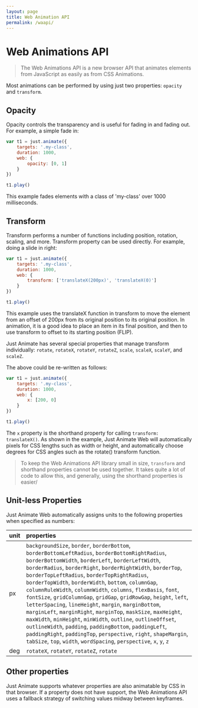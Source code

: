 ```yaml
---
layout: page
title: Web Animation API
permalink: /waapi/
---
```


# Web Animations API

> The Web Animations API is a new browser API that animates elements from JavaScript as easily as from CSS Animations.

Most animations can be performed by using just two properties: ```opacity``` and ```transform```.

## Opacity

Opacity controls the transparency and is useful for fading in and fading out.  For example, a simple fade in:

```js
var t1 = just.animate({
    targets: '.my-class',
    duration: 1000,
    web: {
        opacity: [0, 1]
    }
})

t1.play()
```
This example fades elements with a class of 'my-class' over 1000 milliseconds.

## Transform

Transform performs a number of functions including position, rotation, scaling, and more. Transform property can be used directly.  For example, doing a slide in right:

```js
var t1 = just.animate({
    targets: '.my-class',
    duration: 1000,
    web: {
        transform: ['translateX(200px)', 'translateX(0)']
    }
})

t1.play()
```

This example uses the translateX function in transform to move the element from an offset of 200px from its original position to its original position.  In animation, it is a good idea to place an item in its final position, and then to use transform to offset to its starting position (FLIP).

Just Animate has several special properties that manage transform individually: ```rotate```, ```rotateX```, ```rotateY```, ```rotateZ```, ```scale```, ```scaleX```, ```scaleY```, and ```scaleZ```.

The above could be re-written as follows:

```js
var t1 = just.animate({
    targets: '.my-class',
    duration: 1000,
    web: {
        x: [200, 0]
    }
})

t1.play()
```

The ```x``` property is the shorthand property for calling ```transform: translateX()```.  As shown in the example, Just Animate Web will automatically pixels for CSS lengths such as width or height, and automatically choose degrees for CSS angles such as the rotate() transform function.

> To keep the Web Animations API library small in size, ```transform``` and shorthand properties cannot be used together. It takes quite a lot of code to allow this, and generally, using the shorthand properties is easier/

## Unit-less Properties
Just Animate Web automatically assigns units to the following properties when specified as numbers:

|unit|properties|
|:-------------|:-------------|
|px|```backgroundSize```, ```border```, ```borderBottom```, ```borderBottomLeftRadius```, ```borderBottomRightRadius```, ```borderBottomWidth```, ```borderLeft```, ```borderLeftWidth```, ```borderRadius```, ```borderRight```, ```borderRightWidth```, ```borderTop```, ```borderTopLeftRadius```, ```borderTopRightRadius```, ```borderTopWidth```, ```borderWidth```, ```bottom```, ```columnGap```, ```columnRuleWidth```, ```columnWidth```, ```columns```, ```flexBasis```, ```font```, ```fontSize```, ```gridColumnGap```, ```gridGap```, ```gridRowGap```, ```height```, ```left```, ```letterSpacing```, ```lineHeight```, ```margin```, ```marginBottom```, ```marginLeft```, ```marginRight```, ```marginTop```, ```maskSize```, ```maxHeight```, ```maxWidth```, ```minHeight```, ```minWidth```, ```outline```, ```outlineOffset```, ```outlineWidth```, ```padding```, ```paddingBottom```, ```paddingLeft```, ```paddingRight```, ```paddingTop```, ```perspective```, ```right```, ```shapeMargin```, ```tabSize```, ```top```, ```width```, ```wordSpacing```, ```perspective```, ```x```, ```y```, ```z```|
|deg|```rotateX```, ```rotateY```, ```rotateZ```, ```rotate```|

## Other properties

Just Animate supports whatever properties are also animatable by CSS in that browser.  If a property does not have support, the Web Animations API uses a fallback strategy of switching values midway between keyframes.

